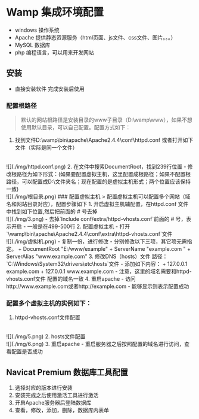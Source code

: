 # Wamp 集成环境配置
- windows 操作系统
- Apache 提供静态资源服务（html页面、js文件、css文件、图片。。。）
- MySQL 数据库
- php 编程语言，可以用来开发网站
## 安装
- 直接安装软件 完成安装后使用
### 配置根路径
> 默认的网站根路径是安装目录的www子目录（D:\wamp\www），如果不想使用默认目录，可以自己配置。配置方式如下：
1. 找到文件D:\wamp\bin\apache\Apache2.4.4\conf\httpd.conf 或者打开如下文件（实际是同一个文件）
<br/>
![](./img/httpd.conf.png)
2. 在文件中搜索DocumentRoot，找到239行位置
- 修改根路径为如下形式：(如果要配置虚拟主机，这里配置成根路径；如果不配置根路径，可以配置成D:\文件夹名；现在配置的是虚拟主机形式；两个位置应该保持一致)
<br/>
![](./img/根目录.png)
### 配置虚拟主机
> 配置虚拟主机可以配置多个网站（域名和网站目录对应），配置步骤如下
1. 开启虚拟主机辅配置，在httpd.conf 文件 中找到如下位置,然后把前面的 # 号去掉
<br/>
![](./img/3.png)
- 去掉`Include conf/extra/httpd-vhosts.conf`前面的 # 号，表示开启
- 一般是在499-500行
2. 配置虚拟主机
- 打开`\wamp\bin\apache\Apache2.4.4\conf\extra\httpd-vhosts.conf`文件
<br/>
![](./img/虚拟机.png)
- 复制一份，进行修改
- 分别修改以下三项，其它项无需指定。
    + DocumentRoot "E:/www/example"
    + ServerName "example.com "
    + ServerAlias "www.example.com"
3. 修改DNS（hosts）文件 路径：`C:\Windows\System32\drivers\etc\hosts`文件
- 添加如下内容：
    + 127.0.0.1  example.com  
    + 127.0.0.1  www.example.com
- 注意，这里的域名需要和httpd-vhosts.conf文件 配置的域名一致  
4. 重启apache
- 访问http://www.example.com或者http://example.com 
- 能够显示则表示配置成功

### 配置多个虚拟主机的实例如下：
1. httpd-vhosts.conf文件配置
<br/>
![](./img/5.png)
2. hosts文件配置
<br/>
![](./img/6.png)
3. 重启apache
- 重启服务器之后按照配置的域名进行访问，查看配置是否成功

## Navicat Premium  数据库工具配置
1. 选择对应的版本进行安装
2. 安装完成之后使用激活工具进行激活
3. 开启Apache服务器后登陆数据库
4. 查看，修改，添加，删除，数据库内表单
